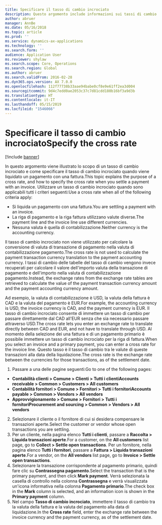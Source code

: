 ```yaml
---
title: Specificare il tasso di cambio incrociato
description: Questo argomento include informazioni sui tassi di cambio incrociato in Microsoft Dynamics 365 for Finance and Operations.
author: abruer
manager: AnnBe
ms.date: 05/16/2018
ms.topic: article
ms.prod: ''
ms.service: dynamics-ax-applications
ms.technology: ''
ms.search.form: ''
audience: Application User
ms.reviewer: shylaw
ms.search.scope: Core, Operations
ms.search.region: Global
ms.author: abruer
ms.search.validFrom: 2016-02-28
ms.dyn365.ops.version: AX 7.0.0
ms.openlocfilehash: 112f77738b33aae94babe0cf8e9e61ff2ea3d004
ms.sourcegitcommit: 9d4c7edd0ae2053c37c7d81cdd180b16bf3a9d3b
ms.translationtype: HT
ms.contentlocale: it-IT
ms.lasthandoff: 05/15/2019
ms.locfileid: "1546066"
---
```

# <a name="specify-the-cross-rate"></a><span data-ttu-id="a11a6-103">Specificare il tasso di cambio incrociato</span><span class="sxs-lookup"><span data-stu-id="a11a6-103">Specify the cross rate</span></span>

[!include [banner](../includes/banner.md)]

<span data-ttu-id="a11a6-104">In questo argomento viene illustrato lo scopo di un tasso di cambio incrociato e come specificare il tasso di cambio incrociato quando viene liquidato un pagamento con una fattura.</span><span class="sxs-lookup"><span data-stu-id="a11a6-104">This topic explains the purpose of a cross rate, and how to specify the cross rate when you settle a payment with an invoice.</span></span> <span data-ttu-id="a11a6-105">Utilizzare un tasso di cambio incrociato quando sono applicabili tutti i criteri seguenti:</span><span class="sxs-lookup"><span data-stu-id="a11a6-105">Use a cross rate when all of the following criteria apply:</span></span> 
-   <span data-ttu-id="a11a6-106">Si liquida un pagamento con una fattura.</span><span class="sxs-lookup"><span data-stu-id="a11a6-106">You are settling a payment with an invoice.</span></span> 
-   <span data-ttu-id="a11a6-107">La riga di pagamento e la riga fattura utilizzano valute diverse.</span><span class="sxs-lookup"><span data-stu-id="a11a6-107">The payment line and the invoice line use different currencies.</span></span> 
-   <span data-ttu-id="a11a6-108">Nessuna valuta è quella di contabilizzazione.</span><span class="sxs-lookup"><span data-stu-id="a11a6-108">Neither currency is the accounting currency.</span></span> 

<span data-ttu-id="a11a6-109">Il tasso di cambio incrociato non viene utilizzato per calcolare la conversione di valuta di transazione di pagamento nella valuta di contabilizzazione pagamento.</span><span class="sxs-lookup"><span data-stu-id="a11a6-109">The cross rate is not used to calculate the payment transaction currency translation to the payment accounting currency.</span></span> <span data-ttu-id="a11a6-110">I tassi di cambio delle tabelle del tasso di cambio vengono invece recuperati per calcolare il valore dell'importo valuta della transazione di pagamento e dell'importo nella valuta di contabilizzazione pagamento.</span><span class="sxs-lookup"><span data-stu-id="a11a6-110">Instead, the exchange rates from the exchange rate tables are retrieved to calculate the value of the payment transaction currency amount and the payment accounting currency amount.</span></span> 

<span data-ttu-id="a11a6-111">Ad esempio, la valuta di contabilizzazione è USD, la valuta della fattura è CAD e la valuta del pagamento è EUR.</span><span class="sxs-lookup"><span data-stu-id="a11a6-111">For example, the accounting currency is USD, the invoice currency is CAD, and the payment currency is EUR.</span></span> <span data-ttu-id="a11a6-112">Il tasso di cambio incrociato consente di immettere un tasso di cambio per passare direttamente dal CAD all'EUR senza che sia necessario passare attraverso USD.</span><span class="sxs-lookup"><span data-stu-id="a11a6-112">The cross rate lets you enter an exchange rate to translate directly between CAD and EUR, and not have to translate through USD.</span></span> <span data-ttu-id="a11a6-113">Al momento della selezione dei una fattura e di un pagamento primario è possibile immettere un tasso di cambio incrociato per la riga di fattura.</span><span class="sxs-lookup"><span data-stu-id="a11a6-113">When you select an invoice and a primary payment, you can enter a cross rate for the invoice line.</span></span> <span data-ttu-id="a11a6-114">Questo tasso è il tasso di cambio tra le valute di queste transazioni alla data della liquidazione.</span><span class="sxs-lookup"><span data-stu-id="a11a6-114">The cross rate is the exchange rate between the currencies for those transactions, as of the settlement date.</span></span>

1.  <span data-ttu-id="a11a6-115">Passare a una delle pagine seguenti:</span><span class="sxs-lookup"><span data-stu-id="a11a6-115">Go to one of the following pages:</span></span>
- <span data-ttu-id="a11a6-116">**Contabilità clienti > Comune > Clienti > Tutti i clienti**</span><span class="sxs-lookup"><span data-stu-id="a11a6-116">**Accounts receivable > Common > Customers > All customers**</span></span> 
- <span data-ttu-id="a11a6-117">**Contabilità fornitori > Comune > Fornitori > Tutti i fornitori**</span><span class="sxs-lookup"><span data-stu-id="a11a6-117">**Accounts payable > Common > Vendors > All vendors**</span></span> 
- <span data-ttu-id="a11a6-118">**Approvvigionamento > Comune > Fornitori > Tutti i fornitori**</span><span class="sxs-lookup"><span data-stu-id="a11a6-118">**Procurement and sourcing > Common > Vendors > All vendors**</span></span>
2.  <span data-ttu-id="a11a6-119">Selezionare il cliente o il fornitore di cui si desidera compensare le transazioni aperte.</span><span class="sxs-lookup"><span data-stu-id="a11a6-119">Select the customer or vendor whose open transactions you are settling.</span></span> 
3.  <span data-ttu-id="a11a6-120">Per un cliente, nella pagina elenco **Tutti i clienti**, passare a **Raccolta > Liquida transazioni aperte**.</span><span class="sxs-lookup"><span data-stu-id="a11a6-120">For a customer, on the **All customers** list page, go to **Collect > Settle open transactions**.</span></span> <span data-ttu-id="a11a6-121">Per un fornitore, nella pagina elenco **Tutti i fornitori**, passare a **Fattura > Liquida transazioni aperte**.</span><span class="sxs-lookup"><span data-stu-id="a11a6-121">For a vendor, on the **All vendors** list page, go to **Invoice > Settle open transactions**.</span></span> 
4.  <span data-ttu-id="a11a6-122">Selezionare la transazione corrispondente al pagamento primario, quindi fare clic su **Contrassegna pagamento**.</span><span class="sxs-lookup"><span data-stu-id="a11a6-122">Select the transaction that is the primary payment, and then click **Mark payment**.</span></span> <span data-ttu-id="a11a6-123">Verrà selezionata la casella di controllo nella colonna **Contrassegna** e verrà visualizzata un'icona informativa nella colonna **Pagamento primario**.</span><span class="sxs-lookup"><span data-stu-id="a11a6-123">The check box in the **Mark** column is selected, and an information icon is shown in the **Primary payment** column.</span></span> 
5.  <span data-ttu-id="a11a6-124">Nel campo **Tasso di cambio incrociato**, immettere il tasso di cambio tra la valuta della fattura e la valuta del pagamento alla data di liquidazione.</span><span class="sxs-lookup"><span data-stu-id="a11a6-124">In the **Cross rate** field, enter the exchange rate between the invoice currency and the payment currency, as of the settlement date.</span></span> 
